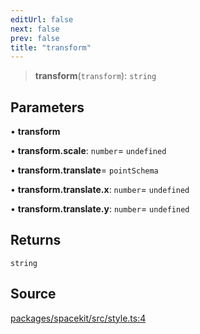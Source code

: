 ```yaml
---
editUrl: false
next: false
prev: false
title: "transform"
---
```


> **transform**(`transform`): `string`

## Parameters

• **transform**

• **transform\.scale**: `number`= `undefined`

• **transform\.translate**= `pointSchema`

• **transform\.translate\.x**: `number`= `undefined`

• **transform\.translate\.y**: `number`= `undefined`

## Returns

`string`

## Source

[packages/spacekit/src/style.ts:4](https://github.com/nodenogg-in/alpha-p2p/blob/a4d5eff/packages/spacekit/src/style.ts#L4)
